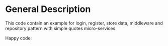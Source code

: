 # General Description

This code contain an example for login, register, store data, middleware and repository pattern with simple quotes micro-services.

Happy code;
